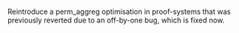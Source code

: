 Reintroduce a perm_aggreg optimisation in proof-systems that was previously reverted due to an off-by-one bug, which is fixed now.
